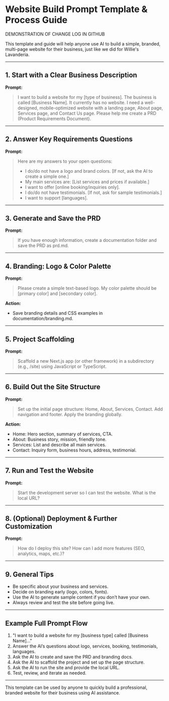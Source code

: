 # Website Build Prompt Template & Process Guide

DEMONSTRATION OF CHANGE LOG IN GITHUB

This template and guide will help anyone use AI to build a simple, branded, multi-page website for their business, just like we did for Willie's Lavanderia.

---

## 1. Start with a Clear Business Description

**Prompt:**
> I want to build a website for my [type of business]. The business is called [Business Name]. It currently has no website. I need a well-designed, mobile-optimized website with a landing page, About page, Services page, and Contact Us page. Please help me create a PRD (Product Requirements Document).

---

## 2. Answer Key Requirements Questions

**Prompt:**
> Here are my answers to your open questions:
> - I do/do not have a logo and brand colors. [If not, ask the AI to create a simple one.]
> - My main services are: [List services and prices if available.]
> - I want to offer [online booking/inquiries only].
> - I do/do not have testimonials. [If not, ask for sample testimonials.]
> - I want to support [languages].

---

## 3. Generate and Save the PRD

**Prompt:**
> If you have enough information, create a documentation folder and save the PRD as prd.md.

---

## 4. Branding: Logo & Color Palette

**Prompt:**
> Please create a simple text-based logo. My color palette should be [primary color] and [secondary color].

**Action:**
- Save branding details and CSS examples in documentation/branding.md.

---

## 5. Project Scaffolding

**Prompt:**
> Scaffold a new Next.js app (or other framework) in a subdirectory (e.g., /site) using JavaScript or TypeScript.

---

## 6. Build Out the Site Structure

**Prompt:**
> Set up the initial page structure: Home, About, Services, Contact. Add navigation and footer. Apply the branding globally.

**Action:**
- Home: Hero section, summary of services, CTA.
- About: Business story, mission, friendly tone.
- Services: List and describe all main services.
- Contact: Inquiry form, business hours, address, testimonial.

---

## 7. Run and Test the Website

**Prompt:**
> Start the development server so I can test the website. What is the local URL?

---

## 8. (Optional) Deployment & Further Customization

**Prompt:**
> How do I deploy this site? How can I add more features (SEO, analytics, maps, etc.)?

---

## 9. General Tips
- Be specific about your business and services.
- Decide on branding early (logo, colors, fonts).
- Use the AI to generate sample content if you don’t have your own.
- Always review and test the site before going live.

---

## Example Full Prompt Flow

1. "I want to build a website for my [business type] called [Business Name]..."
2. Answer the AI’s questions about logo, services, booking, testimonials, languages.
3. Ask the AI to create and save the PRD and branding docs.
4. Ask the AI to scaffold the project and set up the page structure.
5. Ask the AI to run the site and provide the local URL.
6. Test, review, and iterate as needed.

---

This template can be used by anyone to quickly build a professional, branded website for their business using AI assistance.
